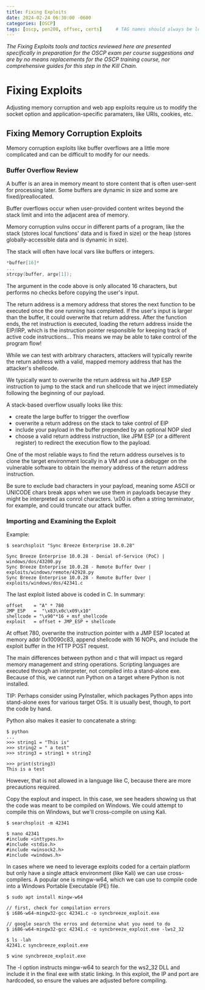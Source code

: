 ```yaml
---
title: Fixing Exploits
date: 2024-02-24 06:30:00 -0600
categories: [OSCP]
tags: [oscp, pen200, offsec, certs]     # TAG names should always be lowercase
---
```

*The Fixing Exploits tools and tactics reviewed here are presented specifically in preparation for the OSCP exam per course suggestions and are by no means replacements for the OSCP training course, nor comprehensive guides for this step in the Kill Chain.*

# Fixing Exploits

Adjusting memory corruption and web app exploits require us to modify the socket option and application-specific paramaters, like URIs, cookies, etc.

## Fixing Memory Corruption Exploits

Memory corruption exploits like buffer overflows are a little more complicated and can be difficult to modify for our needs.

### Buffer Overflow Review

A buffer is an area in memory meant to store content that is often user-sent for processing later. Some buffers are dynamic in size and some are fixed/preallocated.

Buffer overflows occur when user-provided content writes beyond the stack limit and into the adjacent area of memory.

Memory corruption vulns occur in different parts of a program, like the stack (stores local functions' data and is fixed in size) or the heap (stores globally-accessible data and is dynamic in size).

The stack will often have local vars like buffers or integers.

```c
*buffer[16]*
...
strcpy(buffer, argv[1]);
```

The argument in the code above is only allocated 16 characters, but performs no checks before copying the user's input.

The return address is a memory address that stores the next function to be executed once the one running has completed. If the user's input is larger than the buffer, it could overwrite that return address. After the function ends, the ret instruction is executed, loading the return address inside the EIP/IRP, which is the instruction pointer responsible for keeping track of active code instructions... This means we may be able to take control of the program flow!

While we can test with arbitrary characters, attackers will typically rewrite the return address with a valid, mapped memory address that has the attacker's shellcode.

We typically want to overwrite the return address wit ha JMP ESP instruction to jump to the stack and run shellcode that we inject immediately following the beginning of our payload.

A stack-based overflow usually looks like this:
- create the large buffer to trigger the overflow
- overwrite a return address on the stack to take control of EIP
- include your payload in the buffer prepended by an optional NOP sled
- choose a valid return address instruction, like JPM ESP (or a different register) to redirect the execution flow to the payload.

One of the most reliable ways to find the return address ourselves is to clone the target environment locally in a VM and use a debugger on the vulnerable software to obtain the memory address of the return address instruction.

Be sure to exclude bad characters in your payload, meaning some ASCII or UNICODE chars break apps when we use them in payloads becayse they might be interpreted as conrol characters. \x00 is often a string terminator, for example, and could truncate our attack buffer.

### Importing and Examining the Exploit

Example:

```console
$ searchsploit "Sync Breeze Enterprise 10.0.28"

Sync Breeze Enterprise 10.0.28 - Denial of-Service (PoC) | windows/dos/43200.py
Sync Breeze Enterprise 10.0.28 - Remote Buffer Over | exploits/windows/remote/42928.py
Sync Breeze Enterprise 10.0.28 - Remote Buffer Over | exploits/windows/dos/42341.c
```

The last exploit listed above is coded in C. In summary:

```
offset    = "A" * 780 
JMP_ESP   =  "\x83\x0c\x09\x10"
shellcode = "\x90"*16 + msf_shellcode
exploit   = offset + JMP_ESP + shellcode
```

At offset 780, overwrite the instruction pointer with a JMP ESP located at memory addr 0x10090c83, append shellcode with 16 NOPs, and include the exploit buffer in the HTTP POST request.

The main differences between python and c that will impact us regard memory management and string operations. Scripting languages are executed through an interpreter, not compiled into a stand-alone exe. Because of this, we cannot run Python on a target where Python is not installed.

TIP: Perhaps consider using PyInstaller, which packages Python apps into stand-alone exes for various target OSs. It is usually best, though, to port the code by hand.

Python also makes it easier to concatenate a string:

```console
$ python
...
>>> string1 = "This is"
>>> string2 = " a test"
>>> string3 = string1 + string2

>>> print(string3)
This is a test
```

However, that is not allowed in a language like C, because there are more precautions required.

Copy the explout and inspect. In this case, we see headers showing us that the code was meant to be compiled on Windows. We could attempt to compile this on Windows, but we'll cross-compile on using Kali.

```console
$ searchsploit -m 42341

$ nano 42341
#include <inttypes.h>
#include <stdio.h>
#include <winsock2.h>
#include <windows.h>
```

In cases where we need to leverage exploits coded for a certain platform but only have a single attack environment (like Kali) we can use cross-compilers. A popular one is mingw-w64, which we can use to compile code into a Windows Portable Executable (PE) file.

```console
$ sudo apt install mingw-w64

// first, check for compilation errors
$ i686-w64-mingw32-gcc 42341.c -o syncbreeze_exploit.exe

// google search the erros and determine what you need to do
$ i686-w64-mingw32-gcc 42341.c -o syncbreeze_exploit.exe -lws2_32

$ ls -lah
42341.c syncbreeze_exploit.exe

$ wine syncbreeze_exploit.exe
```

The -l option instructs mingw-w64 to search for the ws2_32 DLL and include it in the final exe with static linking. In this exploit, the IP and port are hardcoded, so ensure the values are adjusted before compiling.
